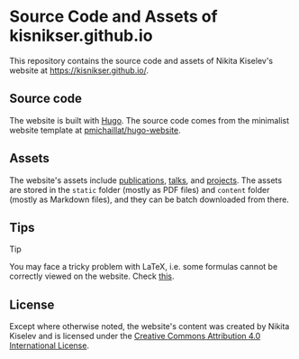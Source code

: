 # Source Code and Assets of kisnikser.github.io

This repository contains the source code and assets of Nikita Kiselev's website at https://kisnikser.github.io/. 

## Source code

The website is built with [Hugo](https://github.com/gohugoio/hugo). The source code comes from the minimalist website template at [pmichaillat/hugo-website](https://github.com/pmichaillat/hugo-website).

## Assets

The website's assets include [publications](https://kisnikser.github.io/publications/), [talks](https://kisnikser.github.io/talks/), and [projects](https://kisnikser.github.io/projects/). The assets are stored in the `static` folder (mostly as PDF files) and `content` folder (mostly as Markdown files), and they can be batch downloaded from there.

## Tips

> [!TIP]
> You may face a tricky problem with LaTeX, i.e. some formulas cannot be correctly viewed on the website.
> Check [this](https://kiwamizamurai.github.io/posts/2022-03-06/#problem).

## License

Except where otherwise noted, the website's content was created by Nikita Kiselev and is licensed under the [Creative Commons Attribution 4.0 International License](http://creativecommons.org/licenses/by/4.0/).
